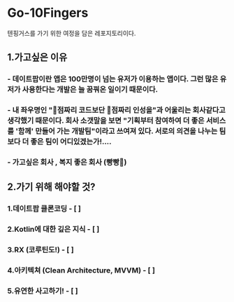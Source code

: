 # Go-10Fingers
텐핑거스를 가기 위한 여정을 담은 레포지토리이다.

## 1.가고싶은 이유

### - 데이트팝이란 앱은 100만명이 넘는 유저가 이용하는 앱이다. 그런 많은 유저가 사용한다는 개발은 늘 꿈꿔온 일이기 때문이다.

### - 내 좌우명인 "💯점짜리 코드보단 💯점짜리 인성을"과 어울리는 회사같다고 생각했기 때문이다. 회사 소갯말을 보면 "기획부터 참여하여 더 좋은 서비스를 '함께' 만들어 가는 개발팀"이라고 쓰여져 있다. 서로의 의견을 나누는 팀보다 더 좋은 팀이 어디있겠는가!.... 

### - 가고싶은 회사 , 복지 좋은 회사 (빵빵🤗)



## 2.가기 위해 해야할 것?

### 1.데이트팝 클론코딩                     - [ ]
### 2.Kotlin에 대한 깊은 지식               - [ ]
### 3.RX (코루틴도!)                        - [ ]
### 4.아키텍쳐 (Clean Architecture, MVVM)   - [ ]
### 5.유연한 사고하기!                      - [ ]
